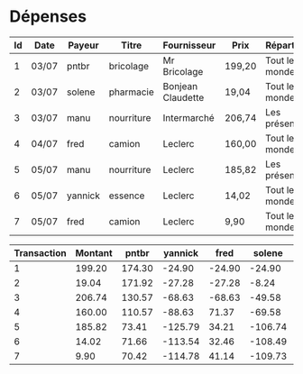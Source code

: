 # Dépenses 
Id    | Date  | Payeur    | Titre        | Fournisseur       | Prix   | Répartition
----- | ----  | --------- | ------------ | ------------      | ------ | -----------
1     | 03/07 | pntbr     | bricolage    | Mr Bricolage      | 199,20 | Tout le monde
2     | 03/07 | solene    | pharmacie    | Bonjean Claudette | 19,04  | Tout le monde
3     | 03/07 | manu      | nourriture   | Intermarché       | 206,74 | Les présent/e/s
4     | 04/07 | fred      | camion       | Leclerc           | 160,00 | Tout le monde
5     | 05/07 | manu      | nourriture   | Leclerc           | 185,82 | Les présent/e/s
6     | 05/07 | yannick   | essence      | Leclerc           | 14,02  | Tout le monde
7     | 05/07 | fred      | camion       | Leclerc           | 9,90   | Tout le monde




Transaction | Montant | pntbr  | yannick | fred   | solene  | manu   | xavier | agnes  | christian
----------- | ------- | ------ | ------- | ----   | ------- | ----   | ------ | ------ | ---------
1           | 199.20  | 174.30 | -24.90  | -24.90 | -24.90  | -24.90 | -24.90 | -24.90 | -24.90
2           | 19.04   | 171.92 | -27.28  | -27.28 | -8.24   | -27.28 | -27.28 | -27.28 | -27.28
3           | 206.74  | 130.57 | -68.63  | -68.63 | -49.58  | 138.11 |        |        |
4           | 160.00  | 110.57 | -88.63  | 71.37  | -69.58  | 118.11 | -47.28 | -47.28 | -47.28
5           | 185.82  | 73.41  | -125.79 | 34.21  | -106.74 | 266.75 |        |        |
6           | 14.02   | 71.66  | -113.54 | 32.46  | -108.49 | 265    | -49.03 | -49.03 | -49.03
7           | 9.90    | 70.42  | -114.78 | 41.14  | -109.73 | 263.76 | -50.27 | -50.27 | -50.27


